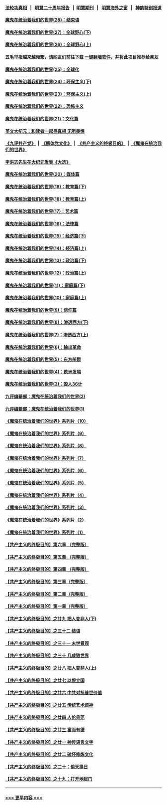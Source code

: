 #### [法轮功真相](https://github.com/gfw-breaker/truth/blob/master/README.md?t=0) &nbsp;&nbsp;|&nbsp;&nbsp; [明慧二十周年报告](https://github.com/gfw-breaker/mh-reports/blob/master/README.md?t=0) &nbsp;&nbsp;|&nbsp;&nbsp;[明慧期刊](https://github.com/gfw-breaker/mh-qikan) &nbsp;&nbsp;|&nbsp;&nbsp; [明慧海外之窗](https://github.com/gfw-breaker/mh-news/blob/master/README.md?t=0) &nbsp;&nbsp;|&nbsp;&nbsp; [神韵特别报道](https://github.com/gfw-breaker/mh-news/blob/master/shenyun.md?t=0)
#### [魔鬼在统治着我们的世界(28)：结束语](../pages/nsc422/n10936246.md?t=07130551) 
#### [魔鬼在统治着我们的世界(27)：全球野心(下)](../pages/nsc422/n10928319.md?t=07130551) 
#### [魔鬼在统治着我们的世界(26)：全球野心(上)](../pages/nsc422/n10900318.md?t=07130551) 
#### 五毛举报越来越频繁，请网友们前往下载 [一键翻墙软件](https://github.com/gfw-breaker/ssr-accounts)，并将此项目推荐给亲友
#### [魔鬼在统治着我们的世界(25)：全球化](../pages/nsc422/n10788205.md?t=07130551) 
#### [魔鬼在统治着我们的世界(24)：环保主义(下)](../pages/nsc422/n10695307.md?t=07130551) 
#### [魔鬼在统治着我们的世界(23)：环保主义(上)](../pages/nsc422/n10688613.md?t=07130551) 
#### [魔鬼在统治着我们的世界(22)：恐怖主义](../pages/nsc422/n10614727.md?t=07130551) 
#### [魔鬼在统治着我们的世界(21)：文化篇](../pages/nsc422/n10597706.md?t=07130551) 
#### [英文大纪元：和读者一起寻真相 无所畏惧](../pages/nsc422/n12542027.md?t=07130551) 
#### [《九评共产党》](https://github.com/begood0513/9ping.md/blob/master/README.md) &nbsp;|&nbsp; [《解体党文化》](../../../../jtdwh.md/blob/master/README.md)  &nbsp;|&nbsp; [《共产主义的终极目的》](../../../../gczydzjmd.md/blob/master/README.md) &nbsp;|&nbsp; [《魔鬼在统治我们的世界》](../../../../mgztzwmdsj.md/blob/master/README.md) 
#### [李洪志先生在大纪元发表《大选》](../pages/nsc422/n12534746.md?t=07130551) 
#### [魔鬼在统治着我们的世界(20)：媒体篇](../pages/nsc422/n10586579.md?t=07130551) 
#### [魔鬼在统治着我们的世界(19)：教育篇(下)](../pages/nsc422/n10564808.md?t=07130551) 
#### [魔鬼在统治着我们的世界(18)：教育篇(上)](../pages/nsc422/n10526970.md?t=07130551) 
#### [魔鬼在统治着我们的世界(17)：艺术篇](../pages/nsc422/n10499093.md?t=07130551) 
#### [魔鬼在统治着我们的世界(16)：法律篇](../pages/nsc422/n10485969.md?t=07130551) 
#### [魔鬼在统治着我们的世界(15)：经济篇(下)](../pages/nsc422/n10469975.md?t=07130551) 
#### [魔鬼在统治着我们的世界(14)：经济篇(上)](../pages/nsc422/n10457370.md?t=07130551) 
#### [魔鬼在统治着我们的世界(13)：政治篇(下)](../pages/nsc422/n10448270.md?t=07130551) 
#### [魔鬼在统治着我们的世界(12)：政治篇(上)](../pages/nsc422/n10444576.md?t=07130551) 
#### [魔鬼在统治着我们的世界(11)：家庭篇(下)](../pages/nsc422/n10440961.md?t=07130551) 
#### [魔鬼在统治着我们的世界(10)：家庭篇(上)](../pages/nsc422/n10435448.md?t=07130551) 
#### [魔鬼在统治着我们的世界(9)：信仰篇](../pages/nsc422/n10432159.md?t=07130551) 
#### [魔鬼在统治着我们的世界(8)：渗透西方(下)](../pages/nsc422/n10429603.md?t=07130551) 
#### [魔鬼在统治着我们的世界(7)：渗透西方(上)](../pages/nsc422/n10426013.md?t=07130551) 
#### [魔鬼在统治着我们的世界(6)：输出革命](../pages/nsc422/n10421536.md?t=07130551) 
#### [魔鬼在统治着我们的世界(5)：东方杀戮](../pages/nsc422/n10417707.md?t=07130551) 
#### [魔鬼在统治着我们的世界(4)：欧洲发端](../pages/nsc422/n10414890.md?t=07130551) 
#### [魔鬼在统治着我们的世界(3)：毁人36计](../pages/nsc422/n10411583.md?t=07130551) 
#### [九评编辑部：魔鬼在统治着我们的世界(2)](../pages/nsc422/n10410036.md?t=07130551) 
#### [九评编辑部：魔鬼在统治着我们的世界(1)](../pages/nsc422/n10406825.md?t=07130551) 
#### [《魔鬼在统治着我们的世界》系列片（10）](../pages/nsc422/n12292670.md?t=07130551) 
#### [《魔鬼在统治着我们的世界》系列片（9）](../pages/nsc422/n12290859.md?t=07130551) 
#### [《魔鬼在统治着我们的世界》系列片（8）](../pages/nsc422/n12287445.md?t=07130551) 
#### [《魔鬼在统治着我们的世界》系列片（7）](../pages/nsc422/n12283425.md?t=07130551) 
#### [《魔鬼在统治着我们的世界》系列片（6）](../pages/nsc422/n12282314.md?t=07130551) 
#### [《魔鬼在统治着我们的世界》系列片（5）](../pages/nsc422/n12281419.md?t=07130551) 
#### [《魔鬼在统治着我们的世界》系列片（4）](../pages/nsc422/n12274024.md?t=07130551) 
#### [《魔鬼在统治着我们的世界》系列片（3）](../pages/nsc422/n12271322.md?t=07130551) 
#### [《魔鬼在统治着我们的世界》系列片（2）](../pages/nsc422/n12269049.md?t=07130551) 
#### [《魔鬼在统治着我们的世界》系列片（1）](../pages/nsc422/n12267575.md?t=07130551) 
#### [【共产主义的终极目的】第六章 （完整版）](../pages/nsc422/n11428913.md?t=07130551) 
#### [【共产主义的终极目的】第五章 （完整版）](../pages/nsc422/n11428912.md?t=07130551) 
#### [【共产主义的终极目的】第四章 （完整版）](../pages/nsc422/n11428907.md?t=07130551) 
#### [【共产主义的终极目的】第三章（完整版）](../pages/nsc422/n11428848.md?t=07130551) 
#### [【共产主义的终极目的】第二章（完整版）](../pages/nsc422/n11428831.md?t=07130551) 
#### [【共产主义的终极目的】第一章（完整版）](../pages/nsc422/n11417651.md?t=07130551) 
#### [【共产主义的终极目的】之廿九 把人变非人(下)](../pages/nsc422/n11344140.md?t=07130551) 
#### [【共产主义的终极目的】之三十二 结语](../pages/nsc422/n11360535.md?t=07130551) 
#### [【共产主义的终极目的】之三十一 末世景观](../pages/nsc422/n11351129.md?t=07130551) 
#### [【共产主义的终极目的】之三十 几成狼世界](../pages/nsc422/n11348280.md?t=07130551) 
#### [【共产主义的终极目的】之廿八 把人变非人(上)](../pages/nsc422/n11340492.md?t=07130551) 
#### [【共产主义的终极目的】之廿七 以恨立国](../pages/nsc422/n11336944.md?t=07130551) 
#### [【共产主义的终极目的】之廿六 中共对抗普世价值](../pages/nsc422/n11324785.md?t=07130551) 
#### [【共产主义的终极目的】之廿五 传统艺术颂神](../pages/nsc422/n11296396.md?t=07130551) 
#### [【共产主义的终极目的】之廿四 人伦典范](../pages/nsc422/n11296397.md?t=07130551) 
#### [【共产主义的终极目的】之廿三 富而有德](../pages/nsc422/n11283598.md?t=07130551) 
#### [【共产主义的终极目的】之廿一 神传语言文字](../pages/nsc422/n11263265.md?t=07130551) 
#### [【共产主义的终极目的】之廿二 破坏修炼文化](../pages/nsc422/n11245728.md?t=07130551) 
#### [【共产主义的终极目的】之二十：偷天换日](../pages/nsc422/n11238846.md?t=07130551) 
#### [【共产主义的终极目的】之十九：打开地狱门](../pages/nsc422/n11206376.md?t=07130551) 

----
#### [ >>> 更早内容 <<< ](../indexes/nsc422-earlier.md)
